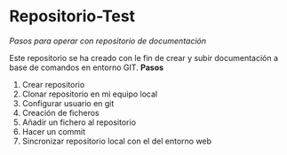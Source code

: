 # Repositorio-Test
_Pasos para operar con repositorio de documentación_

Este repositorio se ha creado con le fin de crear y subir documentación a base de  comandos en entorno GIT.
**Pasos**
1. Crear repositorio
2. Clonar repositorio en mi equipo local
3. Configurar usuario en git
4. Creación de ficheros
5. Añadir un fichero al repositorio
6. Hacer un commit
7. Sincronizar repositorio local con el del entorno web
